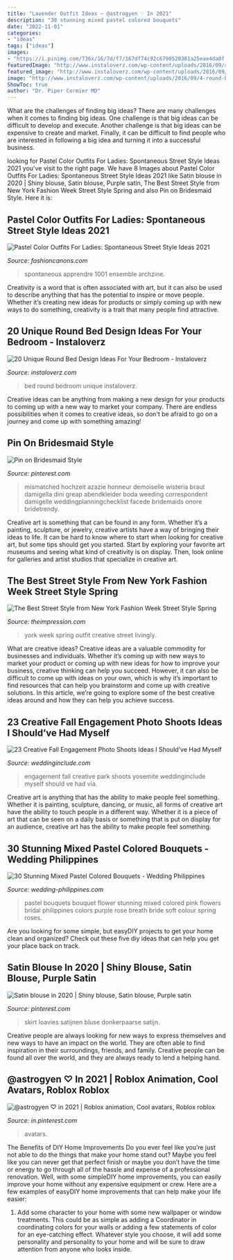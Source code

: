 ```yaml
---
title: "Lavender Outfit Ideas ~ @astrogyen ♡ In 2021"
description: "30 stunning mixed pastel colored bouquets"
date: "2022-11-01"
categories:
- "ideas"
tags: ["ideas"]
images:
- "https://i.pinimg.com/736x/16/7d/f7/167df74c92c6790528381a25eae4da0f.jpg"
featuredImage: "http://www.instaloverz.com/wp-content/uploads/2016/09/4-round-bed-design-ideas.jpg"
featured_image: "http://www.instaloverz.com/wp-content/uploads/2016/09/4-round-bed-design-ideas.jpg"
image: "http://www.instaloverz.com/wp-content/uploads/2016/09/4-round-bed-design-ideas.jpg"
ShowToc: true
author: "Dr. Piper Cormier MD"
---
```



What are the challenges of finding big ideas?
There are many challenges when it comes to finding big ideas. One challenge is that big ideas can be difficult to develop and execute. Another challenge is that big ideas can be expensive to create and market. Finally, it can be difficult to find people who are interested in following a big idea and turning it into a successful business.

	

		
looking for Pastel Color Outfits For Ladies: Spontaneous Street Style Ideas 2021 you've visit to the right page. We have 8 Images about Pastel Color Outfits For Ladies: Spontaneous Street Style Ideas 2021 like Satin blouse in 2020 | Shiny blouse, Satin blouse, Purple satin, The Best Street Style from New York Fashion Week Street Style Spring and also Pin on Bridesmaid Style. Here it is:
		
    
## Pastel Color Outfits For Ladies: Spontaneous Street Style Ideas 2021

<img loading=lazy src="http://fashioncanons.com/wp-content/uploads/2020/05/Pastel-Color-Outfit-Ideas-For-Women-16.jpg" onerror="this.onerror=null;this.src='https://tse3.mm.bing.net/th?id=OIP.hcW_H51SmyIiivoH86Lz3AHaLR&amp;pid=15.1';" alt="Pastel Color Outfits For Ladies: Spontaneous Street Style Ideas 2021">

_Source: fashioncanons.com_

>spontaneous apprendre 1001 ensemble archzine. 

	

Creativity is a word that is often associated with art, but it can also be used to describe anything that has the potential to inspire or move people. Whether it’s creating new ideas for products or simply coming up with new ways to do something, creativity is a trait that many people find attractive.

    
## 20 Unique Round Bed Design Ideas For Your Bedroom - Instaloverz

<img loading=lazy src="http://www.instaloverz.com/wp-content/uploads/2016/09/4-round-bed-design-ideas.jpg" onerror="this.onerror=null;this.src='https://tse3.mm.bing.net/th?id=OIP.x2HGbgbST_xSSmdSorZ3iAHaJe&amp;pid=15.1';" alt="20 Unique Round Bed Design Ideas For Your Bedroom - Instaloverz">

_Source: instaloverz.com_

>bed round bedroom unique instaloverz. 

	

Creative ideas can be anything from making a new design for your products to coming up with a new way to market your company. There are endless possibilities when it comes to creative ideas, so don't be afraid to go on a journey and come up with something amazing!

    
## Pin On Bridesmaid Style

<img loading=lazy src="https://i.pinimg.com/736x/a8/f0/f2/a8f0f2956f384190b3aeb759b059e23d.jpg" onerror="this.onerror=null;this.src='https://tse3.mm.bing.net/th?id=OIP.-G6iS5iTtZVKVsAH6cK1wAHaRL&amp;pid=15.1';" alt="Pin on Bridesmaid Style">

_Source: pinterest.com_

>mismatched hochzeit azazie honneur demoiselle wisteria braut damigella dini greap abendkleider boda weeding correspondent damigelle weddingplanningchecklist facede bridemaids onore bridetrendy. 

	

Creative art is something that can be found in any form. Whether it’s a painting, sculpture, or jewelry, creative artists have a way of bringing their ideas to life. It can be hard to know where to start when looking for creative art, but some tips should get you started. Start by exploring your favorite art museums and seeing what kind of creativity is on display. Then, look online for galleries and artist studios that specialize in creative art.

    
## The Best Street Style From New York Fashion Week Street Style Spring

<img loading=lazy src="https://theimpression.com/wp-content/uploads/2017/10/New-York-str-RS18-0166-2.jpg" onerror="this.onerror=null;this.src='https://tse1.mm.bing.net/th?id=OIP.StruMEVLZRrCcNjlXoieRwHaLH&amp;pid=15.1';" alt="The Best Street Style from New York Fashion Week Street Style Spring">

_Source: theimpression.com_

>york week spring outfit creative street livingly. 

	

What are creative ideas?
Creative ideas are a valuable commodity for businesses and individuals. Whether it’s coming up with new ways to market your product or coming up with new ideas for how to improve your business, creative thinking can help you succeed. However, it can also be difficult to come up with ideas on your own, which is why it’s important to find resources that can help you brainstorm and come up with creative solutions. In this article, we’re going to explore some of the best creative ideas around and how they can help you achieve success.

    
## 23 Creative Fall Engagement Photo Shoots Ideas I Should’ve Had Myself

<img loading=lazy src="https://www.weddinginclude.com/wp-content/uploads/2017/06/Yosemite-National-Park-Engagement-Photo.jpg" onerror="this.onerror=null;this.src='https://tse4.mm.bing.net/th?id=OIP.u0IdhVPeEf7r4i2YrbHToQHaKH&amp;pid=15.1';" alt="23 Creative Fall Engagement Photo Shoots Ideas I Should’ve Had Myself">

_Source: weddinginclude.com_

>engagement fall creative park shoots yosemite weddinginclude myself should ve had via. 

	

Creative art is anything that has the ability to make people feel something. Whether it is painting, sculpture, dancing, or music, all forms of creative art have the ability to touch people in a different way. Whether it is a piece of art that can be seen on a daily basis or something that is put on display for an audience, creative art has the ability to make people feel something.

    
## 30 Stunning Mixed Pastel Colored Bouquets - Wedding Philippines

<img loading=lazy src="http://www.wedding-philippines.com/wp-content/uploads/2015/11/Wedding-Philippines-30-Stunning-Mixed-Pastel-Wedding-Bride-Bouquet-Flower-Ideas-20-683x1024.jpg" onerror="this.onerror=null;this.src='https://tse1.mm.bing.net/th?id=OIP.We9rNC0YkpNI1YJhKUrSPAHaLG&amp;pid=15.1';" alt="30 Stunning Mixed Pastel Colored Bouquets - Wedding Philippines">

_Source: wedding-philippines.com_

>pastel bouquets bouquet flower stunning mixed colored pink flowers bridal philippines colors purple rose breath bride soft colour spring roses. 

	

Are you looking for some simple, but easyDIY projects to get your home clean and organized? Check out these five diy ideas that can help you get your place back on track.

    
## Satin Blouse In 2020 | Shiny Blouse, Satin Blouse, Purple Satin

<img loading=lazy src="https://i.pinimg.com/736x/b2/b2/74/b2b2749901fba162c0534e8b5dc46c5f.jpg" onerror="this.onerror=null;this.src='https://tse2.mm.bing.net/th?id=OIP.t1pjfnqIgJx4JQbaJ0U8XwHaLH&amp;pid=15.1';" alt="Satin blouse in 2020 | Shiny blouse, Satin blouse, Purple satin">

_Source: pinterest.com_

>skirt loavies satijnen bluse donkerpaarse satijn. 

	

Creative people are always looking for new ways to express themselves and new ways to have an impact on the world. They are often able to find inspiration in their surroundings, friends, and family. Creative people can be found all over the world, and they are always ready to lend a helping hand.

    
## @astrogyen ♡ In 2021 | Roblox Animation, Cool Avatars, Roblox Roblox

<img loading=lazy src="https://i.pinimg.com/736x/16/7d/f7/167df74c92c6790528381a25eae4da0f.jpg" onerror="this.onerror=null;this.src='https://tse4.mm.bing.net/th?id=OIP.qq_tf9i1-ob1rpBOFVcTdgAAAA&amp;pid=15.1';" alt="@astrogyen ♡ in 2021 | Roblox animation, Cool avatars, Roblox roblox">

_Source: in.pinterest.com_

>avatars. 

	

The Benefits of DIY Home Improvements
Do you ever feel like you’re just not able to do the things that make your home stand out? Maybe you feel like you can never get that perfect finish or maybe you don’t have the time or energy to go through all of the hassle and expense of a professional renovation. Well, with some simpleDIY home improvements, you can easily improve your home without any expensive equipment or crew. Here are a few examples of easyDIY home improvements that can help make your life easier: 
1. Add some character to your home with some new wallpaper or window treatments. This could be as simple as adding a Coordinator in coordinating colors for your walls or adding a few statements of color for an eye-catching effect. Whatever style you choose, it will add some personality and personality to your home and will be sure to draw attention from anyone who looks inside.

